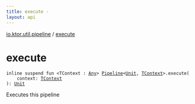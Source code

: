 ```yaml
---
title: execute - 
layout: api
---
```


<div class='api-docs-breadcrumbs'><a href="index.html">io.ktor.util.pipeline</a> / <a href="./execute.html">execute</a></div>

# execute

<div class="signature"><code><span class="keyword">inline</span> <span class="keyword">suspend</span> <span class="keyword">fun </span><span class="symbol">&lt;</span><span class="identifier">TContext</span>&nbsp;<span class="symbol">:</span>&nbsp;<a href="https://kotlinlang.org/api/latest/jvm/stdlib/kotlin/-any/index.html"><span class="identifier">Any</span></a><span class="symbol">&gt;</span> <a href="-pipeline/index.html"><span class="identifier">Pipeline</span></a><span class="symbol">&lt;</span><a href="https://kotlinlang.org/api/latest/jvm/stdlib/kotlin/-unit/index.html"><span class="identifier">Unit</span></a><span class="symbol">,</span>&nbsp;<a href="execute.html#TContext"><span class="identifier">TContext</span></a><span class="symbol">&gt;</span><span class="symbol">.</span><span class="identifier">execute</span><span class="symbol">(</span><br/>&nbsp;&nbsp;&nbsp;&nbsp;<span class="parameterName" id="io.ktor.util.pipeline$execute(io.ktor.util.pipeline.Pipeline((kotlin.Unit, io.ktor.util.pipeline.execute.TContext)), io.ktor.util.pipeline.execute.TContext)/context">context</span><span class="symbol">:</span>&nbsp;<a href="execute.html#TContext"><span class="identifier">TContext</span></a><br/><span class="symbol">)</span><span class="symbol">: </span><a href="https://kotlinlang.org/api/latest/jvm/stdlib/kotlin/-unit/index.html"><span class="identifier">Unit</span></a></code></div>

Executes this pipeline


